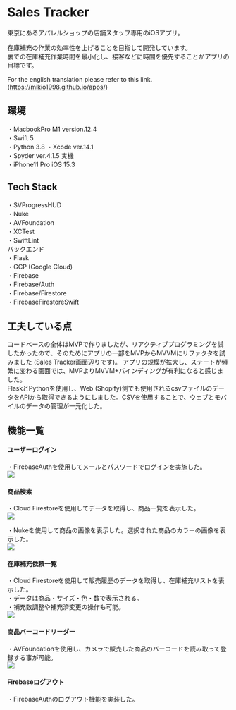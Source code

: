 
# Sales Tracker

東京にあるアパレルショップの店舗スタッフ専用のiOSアプリ。  
  
在庫補充の作業の効率性を上げることを目指して開発しています。  
裏での在庫補充作業時間を最小化し、接客などに時間を優先することがアプリの目標です。  

For the english translation please refer to this link. (https://mikio1998.github.io/apps/)  

## 環境
・MacbookPro M1 version.12.4  
・Swift 5  
・Python 3.8 
・Xcode ver.14.1  
・Spyder ver.4.1.5 
実機  
・iPhone11 Pro iOS 15.3

## Tech Stack
・SVProgressHUD  
・Nuke  
・AVFoundation  
・XCTest  
・SwiftLint  
バックエンド  
・Flask  
・GCP (Google Cloud)   
・Firebase  
・Firebase/Auth  
・Firebase/Firestore  
・FirebaseFirestoreSwift  



## 工夫している点
コードベースの全体はMVPで作りましたが、リアクティブプログラミングを試したかったので、そのためにアプリの一部をMVPからMVVMにリファクタを試みました (Sales Tracker画面辺りです)。
アプリの規模が拡大し、ステートが頻繁に変わる画面では、MVPよりMVVM+バインディングが有利になると感じました。  
FlaskとPythonを使用し、Web (Shopify)側でも使用されるcsvファイルのデータをAPIから取得できるようにしました。CSVを使用することで、ウェブとモバイルのデータの管理が一元化した。  

## 機能一覧
#### ユーザーログイン  
・FirebaseAuthを使用してメールとパスワードでログインを実施した。  
![](https://github.com/mikio1998/mikio1998.github.io/blob/master/images/Gifs/AppDemo5_AdobeExpress.gif?raw=true)

#### 商品検索  
・Cloud Firestoreを使用してデータを取得し、商品一覧を表示した。  
![](https://github.com/mikio1998/mikio1998.github.io/blob/master/images/Gifs/AppDemo1_MP4_AdobeExpress.gif?raw=true) 

・Nukeを使用して商品の画像を表示した。選択された商品のカラーの画像を表示した。  
![](https://github.com/mikio1998/mikio1998.github.io/blob/master/images/Gifs/AppDemo2_AdobeExpress%20(2).gif?raw=true)      

#### 在庫補充依頼一覧  
・Cloud Firestoreを使用して販売履歴のデータを取得し、在庫補充リストを表示した。  
・データは商品・サイズ・色・数で表示される。  
・補充数調整や補充済変更の操作も可能。  
![](https://github.com/mikio1998/mikio1998.github.io/blob/master/images/Gifs/AppDemo4_AdobeExpress.gif?raw=true)

#### 商品バーコードリーダー  
・AVFoundationを使用し、カメラで販売した商品のバーコードを読み取って登録する事が可能。  
![](https://github.com/mikio1998/mikio1998.github.io/blob/master/images/Gifs/AppDemo3_AdobeExpress.gif?raw=true)

#### Firebaseログアウト  
・FirebaseAuthのログアウト機能を実装した。
